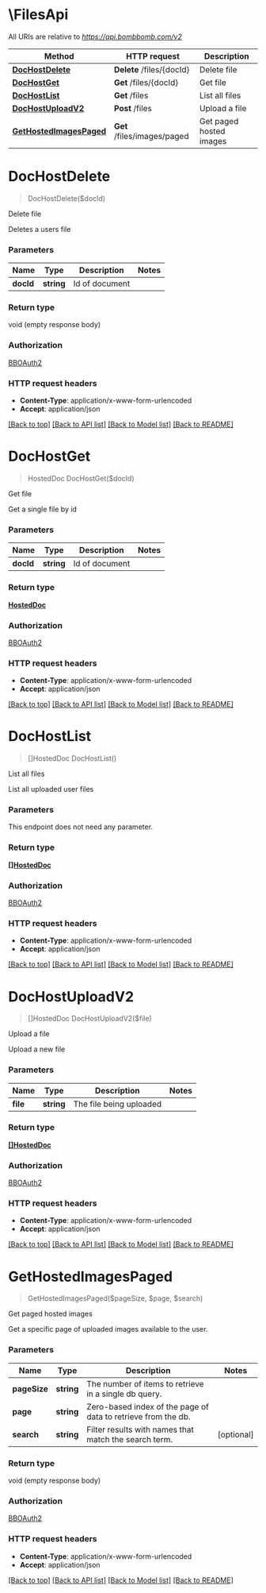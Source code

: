# \FilesApi

All URIs are relative to *https://api.bombbomb.com/v2*

Method | HTTP request | Description
------------- | ------------- | -------------
[**DocHostDelete**](FilesApi.md#DocHostDelete) | **Delete** /files/{docId} | Delete file
[**DocHostGet**](FilesApi.md#DocHostGet) | **Get** /files/{docId} | Get file
[**DocHostList**](FilesApi.md#DocHostList) | **Get** /files | List all files
[**DocHostUploadV2**](FilesApi.md#DocHostUploadV2) | **Post** /files | Upload a file
[**GetHostedImagesPaged**](FilesApi.md#GetHostedImagesPaged) | **Get** /files/images/paged | Get paged hosted images


# **DocHostDelete**
> DocHostDelete($docId)

Delete file

Deletes a users file


### Parameters

Name | Type | Description  | Notes
------------- | ------------- | ------------- | -------------
 **docId** | **string**| Id of document | 

### Return type

void (empty response body)

### Authorization

[BBOAuth2](../README.md#BBOAuth2)

### HTTP request headers

 - **Content-Type**: application/x-www-form-urlencoded
 - **Accept**: application/json

[[Back to top]](#) [[Back to API list]](../README.md#documentation-for-api-endpoints) [[Back to Model list]](../README.md#documentation-for-models) [[Back to README]](../README.md)

# **DocHostGet**
> HostedDoc DocHostGet($docId)

Get file

Get a single file by id


### Parameters

Name | Type | Description  | Notes
------------- | ------------- | ------------- | -------------
 **docId** | **string**| Id of document | 

### Return type

[**HostedDoc**](HostedDoc.md)

### Authorization

[BBOAuth2](../README.md#BBOAuth2)

### HTTP request headers

 - **Content-Type**: application/x-www-form-urlencoded
 - **Accept**: application/json

[[Back to top]](#) [[Back to API list]](../README.md#documentation-for-api-endpoints) [[Back to Model list]](../README.md#documentation-for-models) [[Back to README]](../README.md)

# **DocHostList**
> []HostedDoc DocHostList()

List all files

List all uploaded user files


### Parameters
This endpoint does not need any parameter.

### Return type

[**[]HostedDoc**](HostedDoc.md)

### Authorization

[BBOAuth2](../README.md#BBOAuth2)

### HTTP request headers

 - **Content-Type**: application/x-www-form-urlencoded
 - **Accept**: application/json

[[Back to top]](#) [[Back to API list]](../README.md#documentation-for-api-endpoints) [[Back to Model list]](../README.md#documentation-for-models) [[Back to README]](../README.md)

# **DocHostUploadV2**
> []HostedDoc DocHostUploadV2($file)

Upload a file

Upload a new file


### Parameters

Name | Type | Description  | Notes
------------- | ------------- | ------------- | -------------
 **file** | **string**| The file being uploaded | 

### Return type

[**[]HostedDoc**](HostedDoc.md)

### Authorization

[BBOAuth2](../README.md#BBOAuth2)

### HTTP request headers

 - **Content-Type**: application/x-www-form-urlencoded
 - **Accept**: application/json

[[Back to top]](#) [[Back to API list]](../README.md#documentation-for-api-endpoints) [[Back to Model list]](../README.md#documentation-for-models) [[Back to README]](../README.md)

# **GetHostedImagesPaged**
> GetHostedImagesPaged($pageSize, $page, $search)

Get paged hosted images

Get a specific page of uploaded images available to the user.


### Parameters

Name | Type | Description  | Notes
------------- | ------------- | ------------- | -------------
 **pageSize** | **string**| The number of items to retrieve in a single db query. | 
 **page** | **string**| Zero-based index of the page of data to retrieve from the db. | 
 **search** | **string**| Filter results with names that match the search term. | [optional] 

### Return type

void (empty response body)

### Authorization

[BBOAuth2](../README.md#BBOAuth2)

### HTTP request headers

 - **Content-Type**: application/x-www-form-urlencoded
 - **Accept**: application/json

[[Back to top]](#) [[Back to API list]](../README.md#documentation-for-api-endpoints) [[Back to Model list]](../README.md#documentation-for-models) [[Back to README]](../README.md)

